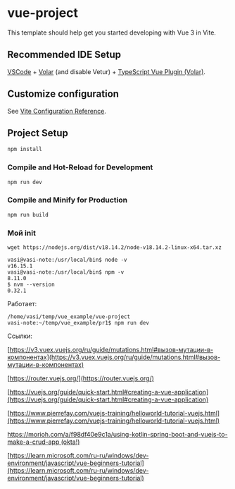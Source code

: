 # vue-project

This template should help get you started developing with Vue 3 in Vite.

## Recommended IDE Setup

[VSCode](https://code.visualstudio.com/) + [Volar](https://marketplace.visualstudio.com/items?itemName=Vue.volar) (and disable Vetur) + [TypeScript Vue Plugin (Volar)](https://marketplace.visualstudio.com/items?itemName=Vue.vscode-typescript-vue-plugin).

## Customize configuration

See [Vite Configuration Reference](https://vitejs.dev/config/).

## Project Setup

```sh
npm install
```

### Compile and Hot-Reload for Development

```sh
npm run dev
```

### Compile and Minify for Production

```sh
npm run build
```

### Мой init

````shell
wget https://nodejs.org/dist/v18.14.2/node-v18.14.2-linux-x64.tar.xz

vasi@vasi-note:/usr/local/bin$ node -v
v16.15.1
vasi@vasi-note:/usr/local/bin$ npm -v
8.11.0
$ nvm --version
0.32.1
````

Работает:

````shell
/home/vasi/temp/vue_example/vue-project
vasi-note:~/temp/vue_example/pr1$ npm run dev
````

Ссылки:

[https://v3.vuex.vuejs.org/ru/guide/mutations.html#вызов-мутации-в-компонентах](https://v3.vuex.vuejs.org/ru/guide/mutations.html#вызов-мутации-в-компонентах)

[https://router.vuejs.org/](https://router.vuejs.org/)

[https://vuejs.org/guide/quick-start.html#creating-a-vue-application](https://vuejs.org/guide/quick-start.html#creating-a-vue-application)

[https://www.pierrefay.com/vuejs-training/helloworld-tutorial-vuejs.html](https://www.pierrefay.com/vuejs-training/helloworld-tutorial-vuejs.html)

[https://morioh.com/a/f98df40e9c1a/using-kotlin-spring-boot-and-vuejs-to-make-a-crud-app (okta!)](https://morioh.com/a/f98df40e9c1a/using-kotlin-spring-boot-and-vuejs-to-make-a-crud-app)

[https://learn.microsoft.com/ru-ru/windows/dev-environment/javascript/vue-beginners-tutorial](https://learn.microsoft.com/ru-ru/windows/dev-environment/javascript/vue-beginners-tutorial)
